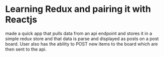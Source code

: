 # Learning Redux and pairing it with Reactjs
made a quick app that pulls data from an api endpoint and stores it in a simple redux store and that data is parse and displayed as posts on a post board. User also has the ability to POST new items to the board which are then sent to the api.
